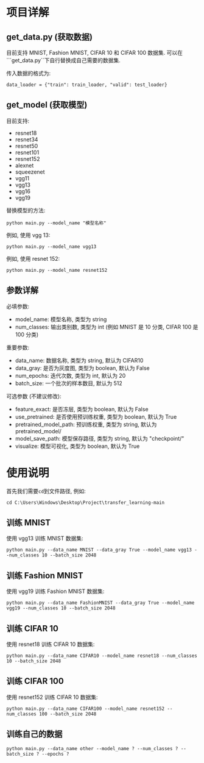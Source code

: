 # 项目详解
## get_data.py (获取数据)
目前支持 MNIST, Fashion MNIST, CIFAR 10 和 CIFAR 100 数据集. 可以在```get_data.py``下自行替换成自己需要的数据集.

传入数据的格式为:
```
data_loader = {"train": train_loader, "valid": test_loader}
```
## get_model (获取模型)
目前支持:
- resnet18
- resnet34
- resnet50
- resnet101
- resnet152
- alexnet
- squeezenet
- vgg11
- vgg13
- vgg16
- vgg19

替换模型的方法:
```
python main.py --model_name "模型名称"
```
例如, 使用 vgg 13:
```
python main.py --model_name vgg13
```
例如, 使用 resnet 152:
```
python main.py --model_name resnet152
```
## 参数详解
必填参数:
- model_name: 模型名称, 类型为 string
- num_classes: 输出类别数, 类型为 int (例如 MNIST 是 10 分类, CIFAR 100 是 100 分类)


重要参数:
- data_name: 数据名称, 类型为 string, 默认为 CIFAR10
- data_gray: 是否为灰度图, 类型为 boolean, 默认为 False
- num_epochs: 迭代次数, 类型为 int, 默认为 20
- batch_size: 一个批次的样本数目, 默认为 512


可选参数 (不建议修改):
- feature_exact: 是否冻层, 类型为 boolean, 默认为 False
- use_pretrained: 是否使用预训练权重, 类型为 boolean, 默认为 True
- pretrained_model_path: 预训练权重, 类型为 string, 默认为 pretrained_model/
- model_save_path: 模型保存路径, 类型为 string, 默认为 "checkpoint/"
- visualize: 模型可视化, 类型为 boolean, 默认为 True

# 使用说明
首先我们需要```cd```到文件路径, 例如:
```
cd C:\Users\Windows\Desktop\Project\transfer_learning-main
```
## 训练 MNIST
使用 vgg13 训练 MNIST 数据集:
```
python main.py --data_name MNIST --data_gray True --model_name vgg13 --num_classes 10 --batch_size 2048
```
## 训练 Fashion MNIST
使用 vgg19 训练 Fashion MNIST 数据集:
```
python main.py --data_name FashionMNIST --data_gray True --model_name vgg19 --num_classes 10 --batch_size 2048
```
## 训练 CIFAR 10
使用 resnet18 训练 CIFAR 10 数据集:
```
python main.py --data_name CIFAR10 --model_name resnet18 --num_classes 10 --batch_size 2048
```
## 训练 CIFAR 100
使用 resnet152 训练 CIFAR 10 数据集:
```
python main.py --data_name CIFAR100 --model_name resnet152 --num_classes 100 --batch_size 2048
```
## 训练自己的数据
```
python main.py --data_name other --model_name ? --num_classes ? --batch_size ? --epochs ?
```
